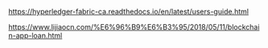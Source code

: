 https://hyperledger-fabric-ca.readthedocs.io/en/latest/users-guide.html

https://www.lijiaocn.com/%E6%96%B9%E6%B3%95/2018/05/11/blockchain-app-loan.html